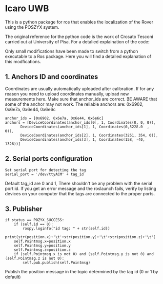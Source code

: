 # Icaro UWB

This is a python package for ros that enables the localization of the Rover using the POSZYX system.

The original reference for the python code is the work of Crosato Tesconi carried out at University of Pisa.
For a detalied explaination of the code: 


Only small modifications have been made to switch from a python executable to a Ros package.
Here you will find a detailed explanation of this modfications.


## 1. Anchors ID and coordinates

Coordinates are usually automatically uploaded after calibration.
If for any reason you need to upload coordinates manually, upload new measurements here.
Make sure that anchor_ids are correct. 
BE AWARE that some of the anchor may not work. The reliable anchors are: 0x6902, 0x6e7a, 0x6e44, 0x6e6c
```
anchor_ids = [0x6902, 0x6e7a, 0x6e44, 0x6e6c]
anchors = [DeviceCoordinates(anchor_ids[0], 1, Coordinates(0, 0, 0)),
       DeviceCoordinates(anchor_ids[1], 1, Coordinates(0,5228.0  , 0)),
       DeviceCoordinates(anchor_ids[2], 1, Coordinates(3251, 354, 0)),
       DeviceCoordinates(anchor_ids[3], 1, Coordinates(158, -40, 1326))]
```

## 2. Serial ports configuration

```
Set serial port for detecting the tag
serial_port = '/dev/ttyACM' + tag_id
```
Default tag_id are 0 and 1, There shouldn't be any problem with the serial port id. If you get an error message and the roslaunch fails, verify by listing devices on your computer that the tags are connected to the proper ports.

## 3. Publisher
```
if status == POZYX_SUCCESS:
    if (self.id == 0):
        rospy.loginfo("id tag: " + str(self.id))
        print(str(position.x)+'\t'+str(position.y)+'\t'+str(position.z)+'\t')
    self.Pointmsg.x=position.x
    self.Pointmsg.y=position.y
    self.Pointmsg.z=position.z
    if (self.Pointmsg.x is not 0) and (self.Pointmsg.y is not 0) and (self.Pointmsg.z is not 0):
        self.pub.publish(self.Pointmsg)
```

Publish the position message in the topic determined by the tag id (0 or 1 by default)

